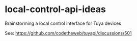 # local-control-api-ideas
Brainstorming a local control interface for Tuya devices

See: https://github.com/codetheweb/tuyapi/discussions/501
